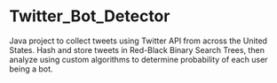 # Twitter_Bot_Detector
Java project to collect tweets using Twitter API from across the United States. Hash and store tweets in Red-Black Binary Search Trees, then analyze using custom algorithms to determine probability of each user being a bot.

